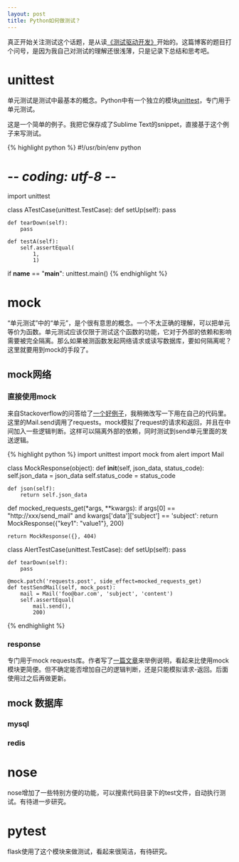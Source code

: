 ```yaml
---
layout: post
title: Python如何做测试？
---
```


真正开始关注测试这个话题，是从读[《测试驱动开发》][1]开始的。这篇博客的题目打个问号，是因为我自己对测试的理解还很浅薄，只是记录下总结和思考吧。

# unittest

单元测试是测试中最基本的概念。Python中有一个独立的模块[unittest][4]，专门用于单元测试。

这是一个简单的例子。我把它保存成了Sublime Text的snippet，直接基于这个例子来写测试。

{% highlight python %}
#!/usr/bin/env python
# -*- coding: utf-8 -*-

import unittest


class ATestCase(unittest.TestCase):
    def setUp(self):
        pass

    def tearDown(self):
        pass

    def testA(self):
        self.assertEqual(
            1,
            1)

if __name__ == "__main__":
    unittest.main()
{% endhighlight %}

# mock
“单元测试”中的“单元”，是个很有意思的概念。一个不太正确的理解，可以把单元等价为函数。单元测试应该仅限于测试这个函数的功能，它对于外部的依赖和影响需要被完全隔离。那么如果被测函数发起网络请求或读写数据库，要如何隔离呢？这里就要用到mock的手段了。

## mock网络

### 直接使用mock

来自Stackoverflow的问答给了[一个好例子][2]，我稍微改写一下用在自己的代码里。这里的Mail.send调用了requests。mock模拟了request的请求和返回，并且在中间加入一些逻辑判断。这样可以隔离外部的依赖，同时测试到send单元里面的发送逻辑。

{% highlight python %}
import unittest
import mock
from alert import Mail


class MockResponse(object):
    def __init__(self, json_data, status_code):
        self.json_data = json_data
        self.status_code = status_code

    def json(self):
        return self.json_data


def mocked_requests_get(*args, **kwargs):
    if args[0] == "http://xxx/send_mail" and kwargs['data']['subject'] == 'subject':
        return MockResponse({"key1": "value1"}, 200)

    return MockResponse({}, 404)


class AlertTestCase(unittest.TestCase):
    def setUp(self):
        pass

    def tearDown(self):
        pass

    @mock.patch('requests.post', side_effect=mocked_requests_get)
    def testSendMail(self, mock_post):
        mail = Mail('foo@bar.com', 'subject', 'content')
        self.assertEqual(
            mail.send(),
            200)
{% endhighlight %}

### response

专门用于mock requests库。作者写了[一篇文章][3]来举例说明，看起来比使用mock模块更简便。但不确定能否增加自己的逻辑判断，还是只能模拟请求-返回。后面使用过之后再做更新。

## mock 数据库

### mysql

### redis

# nose

nose增加了一些特别方便的功能，可以搜索代码目录下的test文件，自动执行测试。有待进一步研究。

# pytest

flask使用了这个模块来做测试，看起来很简洁，有待研究。

[1]: https://book.douban.com/subject/1230036/ "测试驱动开发"
[2]: http://stackoverflow.com/questions/15753390/python-mock-requests-and-the-response "mocking - python mock Requests and the response - Stack Overflow"
[3]: http://cramer.io/2014/05/20/mocking-requests-with-responses "Mocking Python Requests with Responses - David Cramer's Blog"
[4]: https://docs.python.org/2/library/unittest.html "25.3. unittest — Unit testing framework — Python 2.7.12 documentation"
